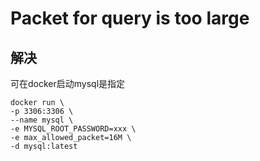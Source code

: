 # Packet for query is too large



## 解决
可在docker启动mysql是指定
```shell
docker run \
-p 3306:3306 \
--name mysql \
-e MYSQL_ROOT_PASSWORD=xxx \
-e max_allowed_packet=16M \
-d mysql:latest
```

<comment/>